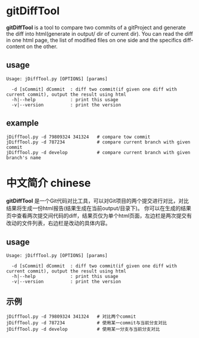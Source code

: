# gitDiffTool

**gitDiffTool** is a tool to compare two commits of a gitProject and generate the diff into html(generate in output/ dir of current dir). 
You can read the diff in one html page, the list of modified files on one side and the specifics diff-content on the other.

## usage

```
Usage: jDiffTool.py [OPTIONS] [params]

  -d [sCommit] dCommit  : diff two commit(if given one diff with current commit), output the result using html
  -h|--help             : print this usage
  -v|--version          : print the version
```

## example

```
jDiffTool.py -d 79809324 341324   # compare tow commit
jDiffTool.py -d 787234            # compare current branch with given commit
jDiffTool.py -d develop           # compare current branch with given branch's name
```

# 中文简介 chinese

**gitDiffTool** 是一个Git代码对比工具，可以对Git项目的两个提交进行对比，对比结果将生成一份html报告(结果生成在当前output/目录下)。
你可以在生成的结果页中查看两次提交间代码的diff，结果页仅为单个html页面，左边栏是两次提交有改动的文件列表，右边栏是改动的具体内容。

## usage

```
Usage: jDiffTool.py [OPTIONS] [params]

  -d [sCommit] dCommit  : diff two commit(if given one diff with current commit), output the result using html
  -h|--help             : print this usage
  -v|--version          : print the version
```

## 示例

```
jDiffTool.py -d 79809324 341324   # 对比两个commit
jDiffTool.py -d 787234            # 使用某一commit与当前分支对比
jDiffTool.py -d develop           # 使用某一分支与当前分支对比
```
